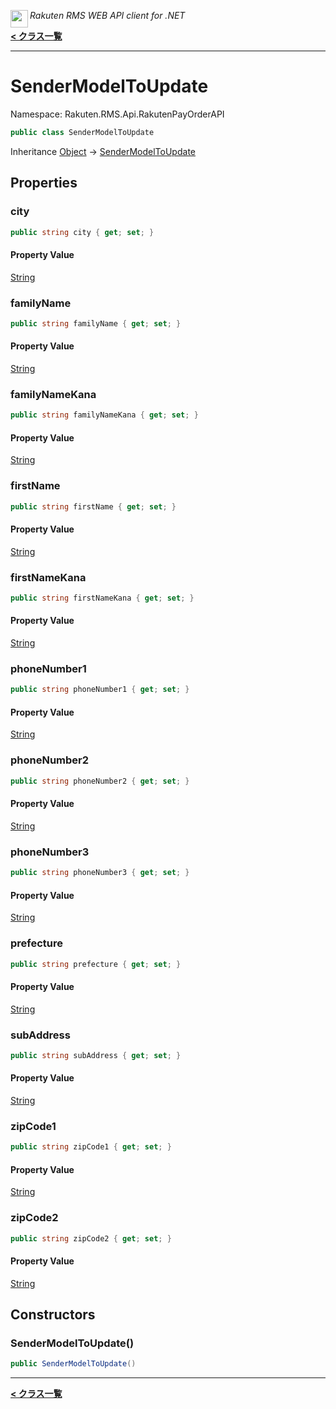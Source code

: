 <img align="left" style="height: 2em;" src="https://webservice.rakuten.co.jp/favicon.ico"><em>Rakuten RMS WEB API client for .NET</em>

[**< クラス一覧**](./)
- - -

# SenderModelToUpdate

Namespace: Rakuten.RMS.Api.RakutenPayOrderAPI

```csharp
public class SenderModelToUpdate
```

Inheritance [Object](https://docs.microsoft.com/en-us/dotnet/api/system.object) → [SenderModelToUpdate](./rakuten.rms.api.rakutenpayorderapi.sendermodeltoupdate)

## Properties

### <a id="properties-city"/>**city**

```csharp
public string city { get; set; }
```

#### Property Value

[String](https://docs.microsoft.com/en-us/dotnet/api/system.string)<br>

### <a id="properties-familyname"/>**familyName**

```csharp
public string familyName { get; set; }
```

#### Property Value

[String](https://docs.microsoft.com/en-us/dotnet/api/system.string)<br>

### <a id="properties-familynamekana"/>**familyNameKana**

```csharp
public string familyNameKana { get; set; }
```

#### Property Value

[String](https://docs.microsoft.com/en-us/dotnet/api/system.string)<br>

### <a id="properties-firstname"/>**firstName**

```csharp
public string firstName { get; set; }
```

#### Property Value

[String](https://docs.microsoft.com/en-us/dotnet/api/system.string)<br>

### <a id="properties-firstnamekana"/>**firstNameKana**

```csharp
public string firstNameKana { get; set; }
```

#### Property Value

[String](https://docs.microsoft.com/en-us/dotnet/api/system.string)<br>

### <a id="properties-phonenumber1"/>**phoneNumber1**

```csharp
public string phoneNumber1 { get; set; }
```

#### Property Value

[String](https://docs.microsoft.com/en-us/dotnet/api/system.string)<br>

### <a id="properties-phonenumber2"/>**phoneNumber2**

```csharp
public string phoneNumber2 { get; set; }
```

#### Property Value

[String](https://docs.microsoft.com/en-us/dotnet/api/system.string)<br>

### <a id="properties-phonenumber3"/>**phoneNumber3**

```csharp
public string phoneNumber3 { get; set; }
```

#### Property Value

[String](https://docs.microsoft.com/en-us/dotnet/api/system.string)<br>

### <a id="properties-prefecture"/>**prefecture**

```csharp
public string prefecture { get; set; }
```

#### Property Value

[String](https://docs.microsoft.com/en-us/dotnet/api/system.string)<br>

### <a id="properties-subaddress"/>**subAddress**

```csharp
public string subAddress { get; set; }
```

#### Property Value

[String](https://docs.microsoft.com/en-us/dotnet/api/system.string)<br>

### <a id="properties-zipcode1"/>**zipCode1**

```csharp
public string zipCode1 { get; set; }
```

#### Property Value

[String](https://docs.microsoft.com/en-us/dotnet/api/system.string)<br>

### <a id="properties-zipcode2"/>**zipCode2**

```csharp
public string zipCode2 { get; set; }
```

#### Property Value

[String](https://docs.microsoft.com/en-us/dotnet/api/system.string)<br>

## Constructors

### <a id="constructors-.ctor"/>**SenderModelToUpdate()**

```csharp
public SenderModelToUpdate()
```


- - -
[**< クラス一覧**](./)
